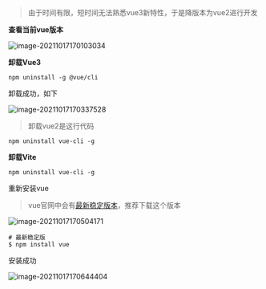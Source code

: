 

> 由于时间有限，短时间无法熟悉vue3新特性，于是降版本为vue2进行开发

**查看当前vue版本**

![image-20211017170103034](D:\桌面\P_picture_cahe\y7Psi4xh185eVuw.png)

**卸载Vue3**

```
npm uninstall -g @vue/cli
```

卸载成功，如下

![image-20211017170337528](D:\桌面\P_picture_cahe\DoTdb82W4PLkj6n.png)

> 卸载vue2是这行代码

```
npm uninstall vue-cli -g
```

**卸载Vite**

```
npm uninstall vue-cli -g
```

重新安装vue

> vue官网中会有[最新稳定版本](https://cn.vuejs.org/v2/guide/installation.html)，推荐下载这个版本

![image-20211017170504171](D:\桌面\P_picture_cahe\CbnKq7vUcWzy3fE.png)

```
# 最新稳定版
$ npm install vue
```

安装成功

![image-20211017170644404](D:\桌面\P_picture_cahe\STBJgVGaynz3cmQ.png)